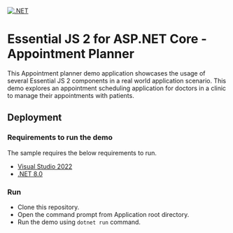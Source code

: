 [![.NET](https://github.com/SubathraKaliamoorthy/ej2-showcase-aspnetcore-appointment-planner/actions/workflows/dotnet.yml/badge.svg)](https://github.com/SubathraKaliamoorthy/ej2-showcase-aspnetcore-appointment-planner/actions/workflows/dotnet.yml)

# Essential JS 2 for ASP.NET Core - Appointment Planner

This Appointment planner demo application showcases the usage of several Essential JS 2 components in a real world application scenario. This demo explores an appointment scheduling application for doctors in a clinic to manage their appointments with patients.

## Deployment

### Requirements to run the demo

The sample requires the below requirements to run.

* [Visual Studio 2022](https://visualstudio.microsoft.com/vs/)
* [.NET 8.0](https://dotnet.microsoft.com/en-us/download/dotnet/8.0)

### Run

* Clone this repository.
* Open the command prompt from Application root directory.
* Run the demo using `dotnet run` command.
